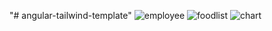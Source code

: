"# angular-tailwind-template" 
![employee](https://github.com/Mahnoor12Fatima/angular-tailwind-template/assets/100063303/d04de86b-3709-4f95-b9c7-a3cd9be646d3)
![foodlist](https://github.com/Mahnoor12Fatima/angular-tailwind-template/assets/100063303/6541539a-6a60-471f-abcb-46162ed68004)
![chart](https://github.com/Mahnoor12Fatima/angular-tailwind-template/assets/100063303/2ebbca99-8d5f-438e-9a23-86fa4b6920fb)

